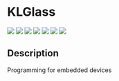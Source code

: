 # KLGlass
![](https://i.ibb.co/ZH06RWZ/Main-2.png)
![](https://i.ibb.co/VHg6Rqh/View-2.png)
![](https://i.ibb.co/cb1kbF1/Hardware-app-2.png)
![](https://i.ibb.co/4fn5gtY/Android-app-2.png)
![](https://i.ibb.co/P4rf445/Frame-4.png)
![](https://i.ibb.co/zbvNQhV/Frame-5.png)
![](https://i.ibb.co/T2wFfyj/Frame-6.png)

## Description
Programming for embedded devices

